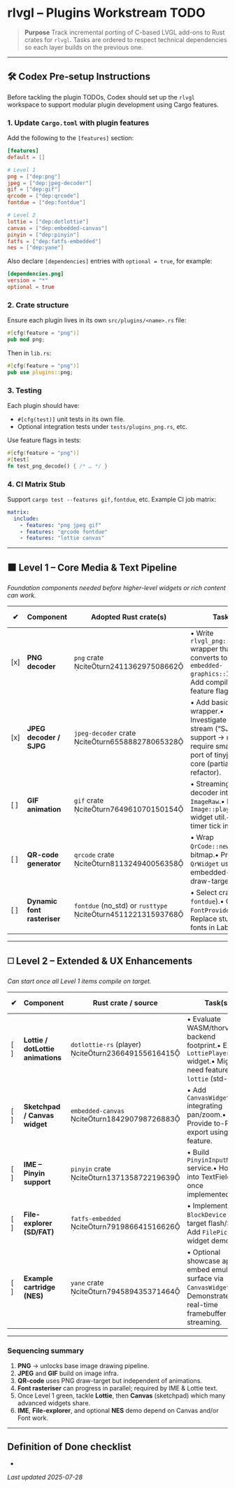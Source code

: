 # rlvgl – Plugins Workstream TODO

> **Purpose**  Track incremental porting of C-based LVGL add-ons to Rust crates for `rlvgl`.  Tasks are ordered to respect technical dependencies so each layer builds on the previous one.

---

## 🛠️ Codex Pre‑setup Instructions

Before tackling the plugin TODOs, Codex should set up the `rlvgl` workspace to support modular plugin development using Cargo features.

### 1. Update `Cargo.toml` with plugin features

Add the following to the `[features]` section:

```toml
[features]
default = []

# Level 1
png = ["dep:png"]
jpeg = ["dep:jpeg-decoder"]
gif = ["dep:gif"]
qrcode = ["dep:qrcode"]
fontdue = ["dep:fontdue"]

# Level 2
lottie = ["dep:dotlottie"]
canvas = ["dep:embedded-canvas"]
pinyin = ["dep:pinyin"]
fatfs = ["dep:fatfs-embedded"]
nes = ["dep:yane"]
```

Also declare `[dependencies]` entries with `optional = true`, for example:

```toml
[dependencies.png]
version = "*"
optional = true
```

### 2. Crate structure

Ensure each plugin lives in its own `src/plugins/<name>.rs` file:

```rust
#[cfg(feature = "png")]
pub mod png;
```

Then in `lib.rs`:

```rust
#[cfg(feature = "png")]
pub use plugins::png;
```

### 3. Testing

Each plugin should have:

- `#[cfg(test)]` unit tests in its own file.
- Optional integration tests under `tests/plugins_png.rs`, etc.

Use feature flags in tests:

```rust
#[cfg(feature = "png")]
#[test]
fn test_png_decode() { /* … */ }
```

### 4. CI Matrix Stub

Support `cargo test --features gif,fontdue`, etc. Example CI job matrix:

```yaml
matrix:
  include:
    - features: "png jpeg gif"
    - features: "qrcode fontdue"
    - features: "lottie canvas"
```

---

## ⬛ Level 1 – Core Media & Text Pipeline

*Foundation components needed before higher-level widgets or rich content can work.*

| ✔︎  | Component                   | Adopted Rust crate(s)                                        | Task(s)                                                                                                                                      | Depends on |
| --- | --------------------------- | ------------------------------------------------------------ | -------------------------------------------------------------------------------------------------------------------------------------------- | ---------- |
| [x] | **PNG decoder**             | `png` crate citeturn241136297508662                       | • Write `rlvgl_png::decode()` wrapper that converts to `embedded-graphics::ImageRaw`.• Add compile-time feature flag `png`.                  | –          |
| [x] | **JPEG decoder / SJPG**     | `jpeg-decoder` crate citeturn655888278065328              | • Add basic JPEG wrapper.• Investigate tiled‐stream (“SJPG”) support → may require small fork or port of tinyjpeg C core (partial refactor). | PNG        |
| [ ] | **GIF animation**           | `gif` crate citeturn764961070150154                       | • Streaming frame decoder into `ImageRaw`.• Expose `Image::play()` widget util.• Needs timer tick integration.                               | PNG        |
| [ ] | **QR-code generator**       | `qrcode` crate citeturn811324940056358                    | • Wrap `QrCode::new()` → bitmap.• Provide `QrWidget` using embedded-graphics draw-target.                                                    | PNG        |
| [ ] | **Dynamic font rasteriser** | `fontdue` (no\_std) or `rusttype` citeturn451122131593768 | • Select crate (pref `fontdue`).• Create `FontProvider` trait.• Replace stub bitmap fonts in Label/Text.                                     | –          |

---

## ◻️ Level 2 – Extended & UX Enhancements

*Can start once all Level 1 items compile on target.*

| ✔︎  | Component                         | Rust crate / source                                | Task(s)                                                                                                                | Depends on |
| --- | --------------------------------- | -------------------------------------------------- | ---------------------------------------------------------------------------------------------------------------------- | ---------- |
| [ ] | **Lottie / dotLottie animations** | `dotlottie-rs` (player) citeturn236649155616415 | • Evaluate WASM/thorvg backend footprint.• Expose `LottiePlayer` widget.• Might need feature gate `lottie` (std-only). | GIF, Font  |
| [ ] | **Sketchpad / Canvas widget**     | `embedded-canvas` citeturn184290798726883       | • Add `CanvasWidget` integrating pan/zoom.• Provide to-PNG export using PNG feature.                                   | PNG        |
| [ ] | **IME – Pinyin support**          | `pinyin` crate citeturn137135872219639          | • Build `PinyinInputMethod` service.• Hook into TextField once implemented.                                            | Font       |
| [ ] | **File-explorer (SD/FAT)**        | `fatfs-embedded` citeturn791986641516626        | • Implement `BlockDevice` for target flash/SD.• Add `FilePicker` widget demo.                                          | Canvas     |
| [ ] | **Example cartridge (NES)**       | `yane` crate citeturn794589435371464            | • Optional showcase app; embed emulator surface via `CanvasWidget`.• Demonstrates real-time framebuffer streaming.     | Canvas     |

---

### Sequencing summary

1. **PNG** → unlocks base image drawing pipeline.
2. **JPEG** and **GIF** build on image infra.
3. **QR-code** uses PNG draw-target but independent of animations.
4. **Font rasteriser** can progress in parallel; required by IME & Lottie text.
5. Once Level 1 green, tackle **Lottie**, then **Canvas** (sketchpad) which many advanced widgets share.
6. **IME**, **File-explorer**, and optional **NES** demo depend on Canvas and/or Font work.

---

## Definition of Done checklist

-

*Last updated 2025-07-28*

